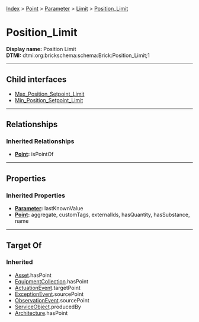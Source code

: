 [Index](../../../../index.md) > [Point](../../../Point.md) > [Parameter](../../Parameter.md) > [Limit](../Limit.md) > [Position_Limit](#)
# Position_Limit

**Display name:** Position Limit<br />
**DTMI:** dtmi:org:brickschema:schema:Brick:Position_Limit;1

---

## Child interfaces
* [Max_Position_Setpoint_Limit](Max_Position_Setpoint_Limit.md)
* [Min_Position_Setpoint_Limit](Min_Position_Setpoint_Limit.md)

---

## Relationships

### Inherited Relationships
* **[Point](../../../Point.md):** isPointOf

---

## Properties

### Inherited Properties
* **[Parameter](../../Parameter.md):** lastKnownValue
* **[Point](../../../Point.md):** aggregate, customTags, externalIds, hasQuantity, hasSubstance, name

---

## Target Of
### Inherited
* [Asset](../../../../Asset/Asset.md).hasPoint
* [EquipmentCollection](../../../../Collection/EquipmentCollection.md).hasPoint
* [ActuationEvent](../../../../Event/PointEvent/ActuationEvent.md).targetPoint
* [ExceptionEvent](../../../../Event/PointEvent/ExceptionEvent.md).sourcePoint
* [ObservationEvent](../../../../Event/PointEvent/ObservationEvent.md).sourcePoint
* [ServiceObject](../../../../Information/ServiceObject/ServiceObject.md).producedBy
* [Architecture](../../../../Space/Architecture/Architecture.md).hasPoint
